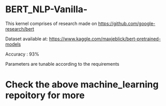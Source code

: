 # BERT_NLP-Vanilla-

﻿This kernel comprises of research made on https://github.com/google-research/bert

Dataset available at: https://www.kaggle.com/maxjeblick/bert-pretrained-models

Accuracy : 93%

Parameters are tunable according to the requirements

# Check the above machine_learning repoitory for more
